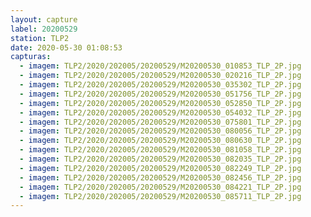 ```yaml
---
layout: capture
label: 20200529
station: TLP2
date: 2020-05-30 01:08:53
capturas:
  - imagem: TLP2/2020/202005/20200529/M20200530_010853_TLP_2P.jpg
  - imagem: TLP2/2020/202005/20200529/M20200530_020216_TLP_2P.jpg
  - imagem: TLP2/2020/202005/20200529/M20200530_035302_TLP_2P.jpg
  - imagem: TLP2/2020/202005/20200529/M20200530_051756_TLP_2P.jpg
  - imagem: TLP2/2020/202005/20200529/M20200530_052850_TLP_2P.jpg
  - imagem: TLP2/2020/202005/20200529/M20200530_054032_TLP_2P.jpg
  - imagem: TLP2/2020/202005/20200529/M20200530_075801_TLP_2P.jpg
  - imagem: TLP2/2020/202005/20200529/M20200530_080056_TLP_2P.jpg
  - imagem: TLP2/2020/202005/20200529/M20200530_080630_TLP_2P.jpg
  - imagem: TLP2/2020/202005/20200529/M20200530_081058_TLP_2P.jpg
  - imagem: TLP2/2020/202005/20200529/M20200530_082035_TLP_2P.jpg
  - imagem: TLP2/2020/202005/20200529/M20200530_082249_TLP_2P.jpg
  - imagem: TLP2/2020/202005/20200529/M20200530_082456_TLP_2P.jpg
  - imagem: TLP2/2020/202005/20200529/M20200530_084221_TLP_2P.jpg
  - imagem: TLP2/2020/202005/20200529/M20200530_085711_TLP_2P.jpg
---
```

